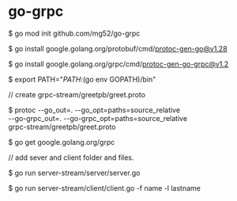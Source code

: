 # go-grpc

$ go mod init github.com/mg52/go-grpc

$ go install google.golang.org/protobuf/cmd/protoc-gen-go@v1.28

$ go install google.golang.org/grpc/cmd/protoc-gen-go-grpc@v1.2

$ export PATH="$PATH:$(go env GOPATH)/bin"

// create grpc-stream/greetpb/greet.proto

$ protoc --go_out=. --go_opt=paths=source_relative \
--go-grpc_out=. --go-grpc_opt=paths=source_relative \
grpc-stream/greetpb/greet.proto

$ go get google.golang.org/grpc

// add sever and client folder and files.

$ go run server-stream/server/server.go

$ go run server-stream/client/client.go -f name -l lastname